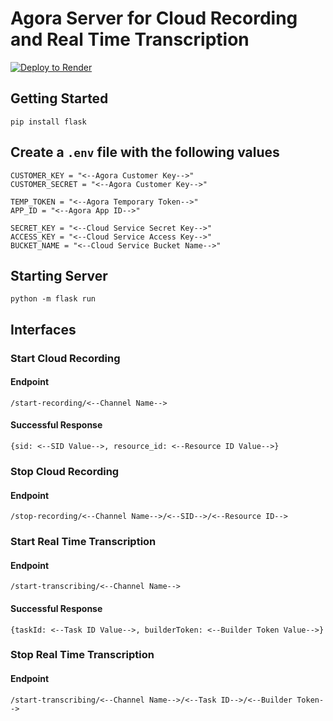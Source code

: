 # Agora Server for Cloud Recording and Real Time Transcription

<a target="_blank" href="https://render.com/deploy?repo=https://github.com/AgoraIO-Community/agora-server">
  <img src="https://render.com/images/deploy-to-render-button.svg" alt="Deploy to Render">
</a>

## Getting Started

```
pip install flask
```

## Create a `.env` file with the following values
```
CUSTOMER_KEY = "<--Agora Customer Key-->"
CUSTOMER_SECRET = "<--Agora Customer Key-->"

TEMP_TOKEN = "<--Agora Temporary Token-->"
APP_ID = "<--Agora App ID-->"

SECRET_KEY = "<--Cloud Service Secret Key-->"
ACCESS_KEY = "<--Cloud Service Access Key-->"
BUCKET_NAME = "<--Cloud Service Bucket Name-->"
```

## Starting Server

```
python -m flask run 
```

## Interfaces

### Start Cloud Recording
#### Endpoint
```
/start-recording/<--Channel Name-->
```
#### Successful Response
```
{sid: <--SID Value-->, resource_id: <--Resource ID Value-->}
```

### Stop Cloud Recording
#### Endpoint
```
/stop-recording/<--Channel Name-->/<--SID-->/<--Resource ID-->
```

### Start Real Time Transcription
#### Endpoint
```
/start-transcribing/<--Channel Name-->
```
#### Successful Response
```
{taskId: <--Task ID Value-->, builderToken: <--Builder Token Value-->}
```

### Stop Real Time Transcription
#### Endpoint
```
/start-transcribing/<--Channel Name-->/<--Task ID-->/<--Builder Token-->
```

